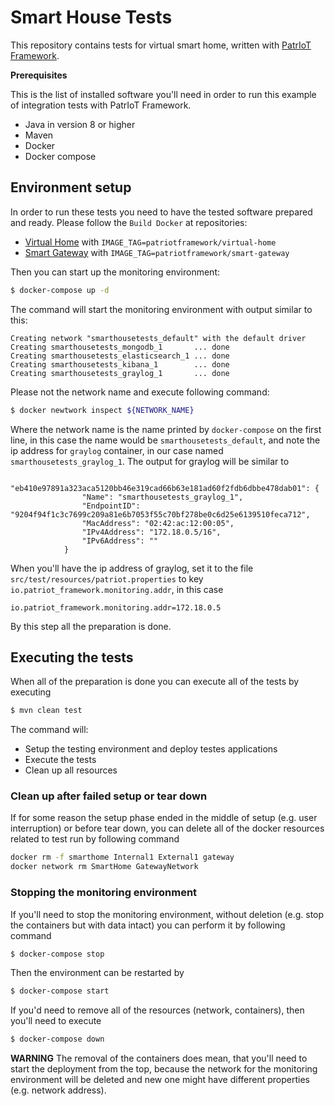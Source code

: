 # Smart House Tests

This repository contains tests for virtual smart home, written with [PatrIoT Framework](htpps://patriot-framework.io).

__Prerequisites__

This is the list of installed software you'll need in order to run 
this example of integration tests with PatrIoT Framework.
 
* Java in version 8 or higher
* Maven
* Docker
* Docker compose

## Environment setup
In order to run these tests you need to have the tested software prepared and ready.
Please follow the `Build Docker` at repositories:

* [Virtual Home](https://github.com/PatrIoT-Framework/virtual-smart-home#building-docker-image) with `IMAGE_TAG=patriotframework/virtual-home`
* [Smart Gateway](https://github.com/PatrIoT-Framework/smart-home-gateway#build-docker-image) with `IMAGE_TAG=patriotframework/smart-gateway`

Then you can start up the monitoring environment:
```bash
$ docker-compose up -d
```
The command will start the monitoring environment with output similar to this:
```
Creating network "smarthousetests_default" with the default driver
Creating smarthousetests_mongodb_1       ... done
Creating smarthousetests_elasticsearch_1 ... done
Creating smarthousetests_kibana_1        ... done
Creating smarthousetests_graylog_1       ... done
```

Please not the network name and execute following command:

```bash
$ docker newtwork inspect ${NETWORK_NAME}
```

Where the network name is the name printed by `docker-compose` on 
the first line, in this case the name would be `smarthousetests_default`,
and note the ip address for `graylog` container, in our case named
`smarthousetests_graylog_1`.
The output for graylog will be similar to 

```
            "eb410e97891a323aca5120bb46e319cad66b63e181ad60f2fdb6dbbe478dab01": {
                "Name": "smarthousetests_graylog_1",
                "EndpointID": "9204f94f1c3c7699c209a81e6b7053f55c70bf278be0c6d25e6139510feca712",
                "MacAddress": "02:42:ac:12:00:05",
                "IPv4Address": "172.18.0.5/16",
                "IPv6Address": ""
            }
```

When you'll have the ip address of graylog, set it to the file
`src/test/resources/patriot.properties` to key `io.patriot_framework.monitoring.addr`, 
in this case

```properties
io.patriot_framework.monitoring.addr=172.18.0.5
```

By this step all the preparation is done.

## Executing the tests

When all of the preparation is done you can execute all of the tests
by executing

```bash
$ mvn clean test
```

The command will:

* Setup the testing environment and deploy testes applications
* Execute the tests
* Clean up all resources

### Clean up after failed setup or tear down

If for some reason the setup phase ended in the middle of setup 
(e.g. user interruption) or before tear down, you can delete all 
of the docker resources related to test run by following command

```bash
docker rm -f smarthome Internal1 External1 gateway
docker network rm SmartHome GatewayNetwork
```

### Stopping the monitoring environment

If you'll need to stop the monitoring environment, without deletion
(e.g. stop the containers but with data intact) you can perform it
by following command

```bash
$ docker-compose stop
```

Then the environment can be restarted by

```bash
$ docker-compose start
```

If you'd need to remove all of the resources (network, containers),
then you'll need to execute

```bash
$ docker-compose down
```

__WARNING__ 
The removal of the containers does mean, that you'll need to start 
the deployment from the top, because the network for the monitoring 
environment will be deleted and new one might have different properties
(e.g. network address).


